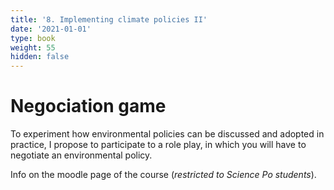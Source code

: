 ```yaml
---
title: '8. Implementing climate policies II'
date: '2021-01-01'
type: book
weight: 55
hidden: false
---
```

# Negociation game

<!--more-->

To experiment how environmental policies can be discussed and adopted in practice, I propose to participate to a role play, in which you will have to negotiate an environmental policy.

Info on the moodle page of the course (_restricted to Science Po students_).

